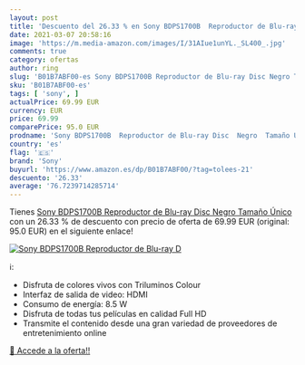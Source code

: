 ```yaml
---
layout: post
title: 'Descuento del 26.33 % en Sony BDPS1700B  Reproductor de Blu-ray D'
date: 2021-03-07 20:58:16
image: 'https://m.media-amazon.com/images/I/31AIue1unYL._SL400_.jpg'
comments: true
category: ofertas
author: ring
slug: 'B01B7ABF00-es Sony BDPS1700B Reproductor de Blu-ray Disc Negro Tamaño Único'
sku: 'B01B7ABF00-es'
tags: [ 'sony', ]
actualPrice: 69.99 EUR
currency: EUR
price: 69.99
comparePrice: 95.0 EUR
prodname: 'Sony BDPS1700B  Reproductor de Blu-ray Disc  Negro  Tamaño Único'
country: 'es'
flag: '🇪🇸'
brand: 'Sony'
buyurl: 'https://www.amazon.es/dp/B01B7ABF00/?tag=tolees-21'
descuento: '26.33'
average: '76.7239714285714'
---
```


Tienes [Sony BDPS1700B  Reproductor de Blu-ray Disc  Negro  Tamaño Único](https://www.amazon.es/dp/B01B7ABF00/?tag=tolees-21) con un 26.33 % de descuento con precio de oferta de 69.99 EUR (original: 95.0 EUR) en el siguiente enlace!

[![Sony BDPS1700B  Reproductor de Blu-ray D](https://m.media-amazon.com/images/I/31AIue1unYL._SL400_.jpg)](https://www.amazon.es/dp/B01B7ABF00/?tag=tolees-21)

ℹ️:

- Disfruta de colores vivos con Triluminos Colour
- Interfaz de salida de video: HDMI
- Consumo de energía: 8.5 W
- Disfruta de todas tus películas en calidad Full HD
- Transmite el contenido desde una gran variedad de proveedores de entretenimiento online

[🛒 Accede a la oferta!!](https://www.amazon.es/dp/B01B7ABF00/?tag=tolees-21)
